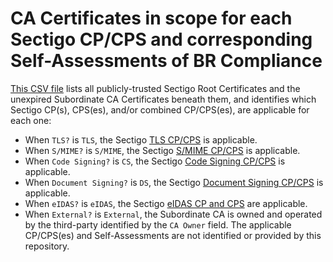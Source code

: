 # CA Certificates in scope for each Sectigo CP/CPS and corresponding Self-Assessments of BR Compliance

[This CSV file](list_for_cp_cps_and_self_assessment.csv) lists all publicly-trusted Sectigo Root Certificates and the unexpired Subordinate CA Certificates beneath them, and identifies which Sectigo CP(s), CPS(es), and/or combined CP/CPS(es), are applicable for each one:
- When `TLS?` is `TLS`, the Sectigo [TLS CP/CPS](https://www.sectigo.com/cps-repository) is applicable.
- When `S/MIME?` is `S/MIME`, the Sectigo [S/MIME CP/CPS](https://www.sectigo.com/cps-repository) is applicable.
- When `Code Signing?` is `CS`, the Sectigo [Code Signing CP/CPS](https://www.sectigo.com/cps-repository) is applicable.
- When `Document Signing?` is `DS`, the Sectigo [Document Signing CP/CPS](https://www.sectigo.com/cps-repository) is applicable.
- When `eIDAS?` is `eIDAS`, the Sectigo [eIDAS CP and CPS](https://sectigo.com/eIDASCPS) are applicable.
- When `External?` is `External`, the Subordinate CA is owned and operated by the third-party identified by the `CA Owner` field. The applicable CP/CPS(es) and Self-Assessments are not identified or provided by this repository.
